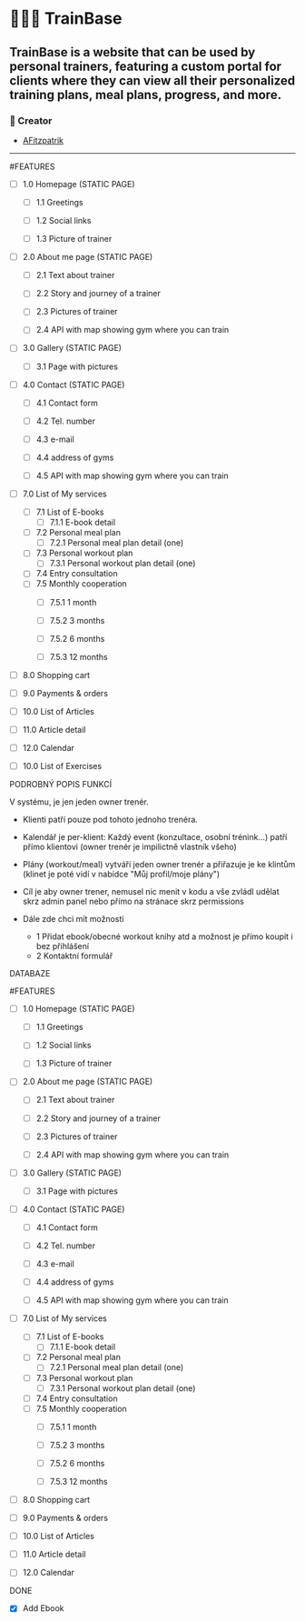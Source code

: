 # 🏋🏼‍♂️ TrainBase

TrainBase is a website that can be used by personal trainers,
featuring a custom portal for clients where they can view all their personalized training plans, meal plans, progress, and more.
---

### 👥 Creator
- [AFitzpatrik](https://github.com/AFitzpatrik)
---



#FEATURES

-[ ] 1.0 Homepage (STATIC PAGE)
  - [ ] 1.1 Greetings
  - [ ] 1.2 Social links
  - [ ] 1.3 Picture of trainer
  
 
-[ ] 2.0 About me page (STATIC PAGE)
  - [ ] 2.1 Text about trainer
  - [ ] 2.2 Story and journey of a trainer
  - [ ] 2.3 Pictures of trainer
  - [ ] 2.4 API with map showing gym where you can train
  

-[ ] 3.0 Gallery (STATIC PAGE)
  - [ ] 3.1 Page with pictures
  

-[ ] 4.0 Contact (STATIC PAGE)
  - [ ] 4.1 Contact form
  - [ ] 4.2 Tel. number
  - [ ] 4.3 e-mail
  - [ ] 4.4 address of gyms
  - [ ] 4.5 API with map showing gym where you can train
  

-[ ] 7.0 List of My services
  - [ ] 7.1 List of E-books
    - [ ] 7.1.1 E-book detail
  -[ ] 7.2 Personal meal plan
    - [ ] 7.2.1 Personal meal plan detail (one)
  -[ ] 7.3 Personal workout plan
    - [ ] 7.3.1 Personal workout plan detail (one)
  -[ ] 7.4 Entry consultation
  -[ ] 7.5 Monthly cooperation
    - [ ] 7.5.1 1 month
    - [ ] 7.5.2 3 months
    - [ ] 7.5.2 6 months
    - [ ] 7.5.3 12 months



-[ ] 8.0 Shopping cart


-[ ] 9.0 Payments & orders


-[ ] 10.0 List of Articles


- [ ] 11.0 Article detail


- [ ] 12.0 Calendar

-[ ] 10.0 List of Exercises



PODROBNÝ POPIS FUNKCÍ

V systému, je jen jeden owner trenér. 
- Klienti patří pouze pod tohoto jednoho trenéra.
- Kalendář je per-klient: Každý event (konzultace, osobní trénink...) patří přímo klientovi (owner trenér je impilictně vlastník všeho)
- Plány (workout/meal) vytváří jeden owner trenér a přiřazuje je ke klintům (klinet je poté vidí v nabídce "Můj profil/moje plány")

- Cíl je aby owner trener, nemusel nic menit v kodu a vše zvládl udělat skrz admin panel nebo přímo na stránace skrz permissions

- Dále zde chci mít možnosti
  - 1 Přidat ebook/obecné workout knihy atd a možnost je přímo koupit i bez přihlášení
  - 2 Kontaktní formulář






DATABAZE



#FEATURES

-[ ] 1.0 Homepage (STATIC PAGE)
  - [ ] 1.1 Greetings
  - [ ] 1.2 Social links
  - [ ] 1.3 Picture of trainer
  
 
-[ ] 2.0 About me page (STATIC PAGE)
  - [ ] 2.1 Text about trainer
  - [ ] 2.2 Story and journey of a trainer
  - [ ] 2.3 Pictures of trainer
  - [ ] 2.4 API with map showing gym where you can train
  

-[ ] 3.0 Gallery (STATIC PAGE)
  - [ ] 3.1 Page with pictures
  

-[ ] 4.0 Contact (STATIC PAGE)
  - [ ] 4.1 Contact form
  - [ ] 4.2 Tel. number
  - [ ] 4.3 e-mail
  - [ ] 4.4 address of gyms
  - [ ] 4.5 API with map showing gym where you can train
  

-[ ] 7.0 List of My services
  - [ ] 7.1 List of E-books
    - [ ] 7.1.1 E-book detail
  -[ ] 7.2 Personal meal plan
    - [ ] 7.2.1 Personal meal plan detail (one)
  -[ ] 7.3 Personal workout plan
    - [ ] 7.3.1 Personal workout plan detail (one)
  -[ ] 7.4 Entry consultation
  -[ ] 7.5 Monthly cooperation
    - [ ] 7.5.1 1 month
    - [ ] 7.5.2 3 months
    - [ ] 7.5.2 6 months
    - [ ] 7.5.3 12 months



-[ ] 8.0 Shopping cart


-[ ] 9.0 Payments & orders


-[ ] 10.0 List of Articles


- [ ] 11.0 Article detail


- [ ] 12.0 Calendar




DONE
- [x] Add Ebook





